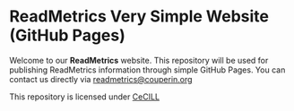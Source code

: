 # ReadMetrics Very Simple Website (GitHub Pages)

Welcome to our **ReadMetrics** website. This repository will be used for publishing ReadMetrics information through simple GitHub Pages.
You can contact us directly via [readmetrics@couperin.org](mailto:readmetrics@couperin.org)

This repository is licensed under [CeCILL](../LICENSE)

